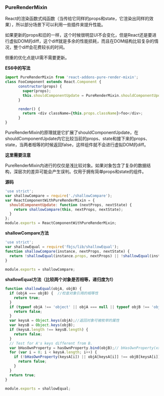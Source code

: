 ### PureRenderMixin

React的渲染函数式纯函数（当传给它同样的props和state，它渲染出同样的效果），所以部分场景下可以利用一些插件来提升性能。

如果更新的props和旧的一样，这个时候很明显UI不会变化，但是React还是要进行虚拟DOM的diff，这个diff就是多余的性能损耗，而且在DOM结构比较复杂的情况，整个diff会花费较长的时间。

侧重的优化点是UI需不需要更新。

**ES6中的写法**
```javascript
import PureRenderMixin from 'react-addons-pure-render-mixin';
class FooComponent extends React.Component {
      constructor(props) {
        super(props);
        this.shouldComponentUpdate = PureRenderMixin.shouldComponentUpdate.bind(this);
      }

      render() {
        return <div className={this.props.className}>foo</div>;
      }
}
```

PureRenderMixin的原理就是它扩展了shouldComponentUpdate，在shouldComponentUpdate内它比较当前的props、state和接下来的props、state，当两者相等的时候返回false，这样组件就不会进行虚拟DOM的diff。

**这里需要注意**

PureRenderMixin内进行的仅仅是浅比较对象。如果对象包含了复杂的数据结构，深层次的差异可能会产生误判。仅用于拥有简单props和state的组件。

**源码**
```javascript
'use strict';
var shallowCompare = require('./shallowCompare');
var ReactComponentWithPureRenderMixin = {
  shouldComponentUpdate: function (nextProps, nextState) {
    return shallowCompare(this, nextProps, nextState);
  }
};
module.exports = ReactComponentWithPureRenderMixin;
```

**shallowCompare方法**
```javascript
'use strict';
var shallowEqual = require('fbjs/lib/shallowEqual');
function shallowCompare(instance, nextProps, nextState) {
  return !shallowEqual(instance.props, nextProps) || !shallowEqual(instance.state, nextState);
}
 
module.exports = shallowCompare;
```

**shallowEqual方法（比较两个对象是否相等，递归度为1）**
```javascript
function shallowEqual(objA, objB) {
  if (objA === objB) {  //检查对象引用的相等性
    return true;
  }
  if (typeof objA !== 'object' || objA === null || typeof objB !== 'object' || objB === null) {
    return false;
  }
  var keysA = Object.keys(objA);//返回对象可被枚举的属性
  var keysB = Object.keys(objB);
  if (keysA.length !== keysB.length) {
    return false;
  }
  // Test for A's keys different from B.
  var bHasOwnProperty = hasOwnProperty.bind(objB);// bHasOwnProperty(xx) === objB.hasOwnProperty(xx)
  for (var i = 0; i < keysA.length; i++) {
    if (!bHasOwnProperty(keysA[i]) || objA[keysA[i]] !== objB[keysA[i]]) {
      return false;
    }
  }
  return true;
}
 
module.exports = shallowEqual;
```